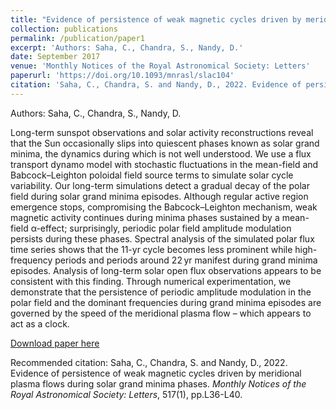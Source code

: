 ```yaml
---
title: "Evidence of persistence of weak magnetic cycles driven by meridional plasma flows during solar grand minima phases"
collection: publications
permalink: /publication/paper1
excerpt: 'Authors: Saha, C., Chandra, S., Nandy, D.'
date: September 2017
venue: 'Monthly Notices of the Royal Astronomical Society: Letters'
paperurl: 'https://doi.org/10.1093/mnrasl/slac104'
citation: 'Saha, C., Chandra, S. and Nandy, D., 2022. Evidence of persistence of weak magnetic cycles driven by meridional plasma flows during solar grand minima phases. <i>Monthly Notices of the Royal Astronomical Society: Letters</i>, 517(1), pp.L36-L40.'
---
```

Authors: Saha, C., Chandra, S., Nandy, D.

Long-term sunspot observations and solar activity reconstructions reveal that the Sun occasionally slips into quiescent phases known as solar grand minima, the dynamics during which is not well understood. We use a flux transport dynamo model with stochastic fluctuations in the mean-field and Babcock–Leighton poloidal field source terms to simulate solar cycle variability. Our long-term simulations detect a gradual decay of the polar field during solar grand minima episodes. Although regular active region emergence stops, compromising the Babcock–Leighton mechanism, weak magnetic activity continues during minima phases sustained by a mean-field α-effect; surprisingly, periodic polar field amplitude modulation persists during these phases. Spectral analysis of the simulated polar flux time series shows that the 11-yr cycle becomes less prominent while high-frequency periods and periods around 22 yr manifest during grand minima episodes. Analysis of long-term solar open flux observations appears to be consistent with this finding. Through numerical experimentation, we demonstrate that the persistence of periodic amplitude modulation in the polar field and the dominant frequencies during grand minima episodes are governed by the speed of the meridional plasma flow – which appears to act as a clock.

[Download paper here](https://doi.org/10.1093/mnrasl/slac104)

Recommended citation: Saha, C., Chandra, S. and Nandy, D., 2022. Evidence of persistence of weak magnetic cycles driven by meridional plasma flows during solar grand minima phases. <i>Monthly Notices of the Royal Astronomical Society: Letters</i>, 517(1), pp.L36-L40.
